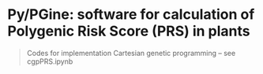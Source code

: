 # Py/PGine: software for calculation of Polygenic Risk Score (PRS) in plants

> Codes for implementation Cartesian genetic programming – see cgpPRS.ipynb

